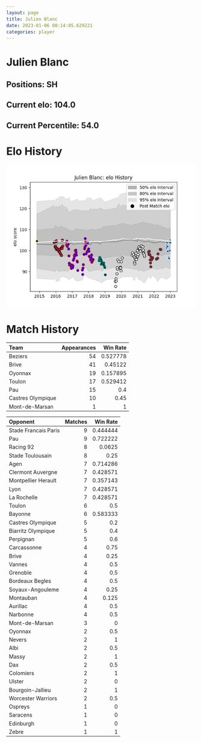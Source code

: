 ```yaml
---  
layout: page  
title: Julien Blanc  
date: 2023-01-06 00:14:05.629221  
categories: player  
---
```

# Julien Blanc

## Positions: SH

## Current elo: 104.0

## Current Percentile: 54.0

# Elo History


![elo history](history_JulienBlanc.png)
# Match History


| Team              |   Appearances |   Win Rate |
|:------------------|--------------:|-----------:|
| Beziers           |            54 |   0.527778 |
| Brive             |            41 |   0.45122  |
| Oyonnax           |            19 |   0.157895 |
| Toulon            |            17 |   0.529412 |
| Pau               |            15 |   0.4      |
| Castres Olympique |            10 |   0.45     |
| Mont-de-Marsan    |             1 |   1        |

| Opponent             |   Matches |   Win Rate |
|:---------------------|----------:|-----------:|
| Stade Francais Paris |         9 |   0.444444 |
| Pau                  |         9 |   0.722222 |
| Racing 92            |         8 |   0.0625   |
| Stade Toulousain     |         8 |   0.25     |
| Agen                 |         7 |   0.714286 |
| Clermont Auvergne    |         7 |   0.428571 |
| Montpellier Herault  |         7 |   0.357143 |
| Lyon                 |         7 |   0.428571 |
| La Rochelle          |         7 |   0.428571 |
| Toulon               |         6 |   0.5      |
| Bayonne              |         6 |   0.583333 |
| Castres Olympique    |         5 |   0.2      |
| Biarritz Olympique   |         5 |   0.4      |
| Perpignan            |         5 |   0.6      |
| Carcassonne          |         4 |   0.75     |
| Brive                |         4 |   0.25     |
| Vannes               |         4 |   0.5      |
| Grenoble             |         4 |   0.5      |
| Bordeaux Begles      |         4 |   0.5      |
| Soyaux-Angouleme     |         4 |   0.25     |
| Montauban            |         4 |   0.125    |
| Aurillac             |         4 |   0.5      |
| Narbonne             |         4 |   0.5      |
| Mont-de-Marsan       |         3 |   0        |
| Oyonnax              |         2 |   0.5      |
| Nevers               |         2 |   1        |
| Albi                 |         2 |   0.5      |
| Massy                |         2 |   1        |
| Dax                  |         2 |   0.5      |
| Colomiers            |         2 |   1        |
| Ulster               |         2 |   0        |
| Bourgoin-Jallieu     |         2 |   1        |
| Worcester Warriors   |         2 |   0.5      |
| Ospreys              |         1 |   0        |
| Saracens             |         1 |   0        |
| Edinburgh            |         1 |   0        |
| Zebre                |         1 |   1        |